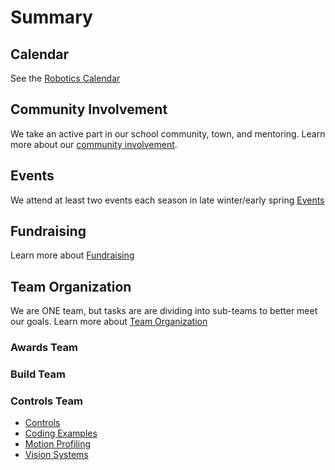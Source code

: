 # Summary

## Calendar
See the [Robotics Calendar](https://calendar.google.com/calendar/embed?src=c_65q334j3dtu6esf7f0solmu91o%40group.calendar.google.com&ctz=America%2FDetroit)

## Community Involvement
We take an active part in our school community, town, and mentoring. Learn more about our [community involvement](../main/Community.md).

## Events
We attend at least two events each season in late winter/early spring [Events](../main/Events.md)

## Fundraising
Learn more about [Fundraising](../main/Fundraising.md)

## Team Organization
We are ONE team, but tasks are are dividing into sub-teams to better meet our goals. Learn more about [Team Organization](..main/TeamOrganization.md)

### Awards Team

### Build Team

### Controls Team
- [Controls](../main/controls.md)
- [Coding Examples](../main/Controls-CodeExamples.md)
- [Motion Profiling](../main/Controls-MotionProfiling.md)
- [Vision Systems](../main/Controls-VisionSystems.md)